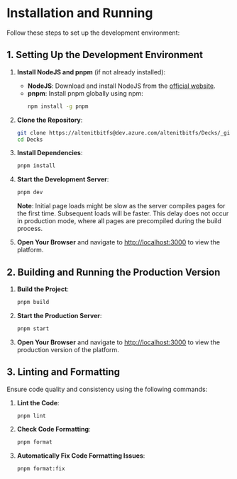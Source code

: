 # Installation and Running

Follow these steps to set up the development environment:

## 1. Setting Up the Development Environment

1. **Install NodeJS and pnpm** (if not already installed):

   - **NodeJS**: Download and install NodeJS from the [official website](https://nodejs.org/).
   - **pnpm**: Install pnpm globally using npm:
     ```bash
     npm install -g pnpm
     ```

2. **Clone the Repository**:

   ```bash
   git clone https://altenitbitfs@dev.azure.com/altenitbitfs/Decks/_git/Decks
   cd Decks
   ```

3. **Install Dependencies**:

   ```bash
   pnpm install
   ```

4. **Start the Development Server**:

   ```bash
   pnpm dev
   ```

   **Note**: Initial page loads might be slow as the server compiles pages for the first time. Subsequent loads will be faster. This delay does not occur in production mode, where all pages are precompiled during the build process.

5. **Open Your Browser** and navigate to [http://localhost:3000](http://localhost:3000) to view the platform.

## 2. Building and Running the Production Version

1. **Build the Project**:

   ```bash
   pnpm build
   ```

2. **Start the Production Server**:

   ```bash
   pnpm start
   ```

3. **Open Your Browser** and navigate to [http://localhost:3000](http://localhost:3000) to view the production version of the platform.

## 3. Linting and Formatting

Ensure code quality and consistency using the following commands:

1. **Lint the Code**:

   ```bash
   pnpm lint
   ```

2. **Check Code Formatting**:

   ```bash
   pnpm format
   ```

3. **Automatically Fix Code Formatting Issues**:

   ```bash
   pnpm format:fix
   ```
